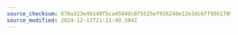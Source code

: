 ```yaml
---
source_checksum: 670a323e4b148f5ca4584dc075525ef936248e12e3dc6ff9561709086b6b2e50
source_modified: 2024-12-12T21:11:49.594Z
---
```


